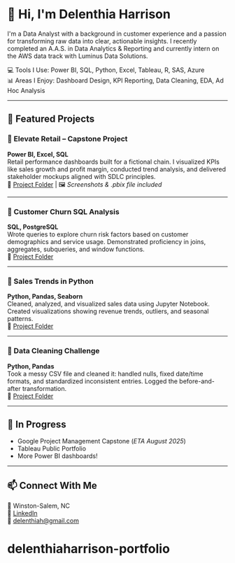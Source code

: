 # 👋 Hi, I'm Delenthia Harrison

I'm a Data Analyst with a background in customer experience and a passion for transforming raw data into clear, actionable insights. I recently completed an A.A.S. in Data Analytics & Reporting and currently intern on the AWS data track with Luminus Data Solutions.

💻 Tools I Use: Power BI, SQL, Python, Excel, Tableau, R, SAS, Azure  
📊 Areas I Enjoy: Dashboard Design, KPI Reporting, Data Cleaning, EDA, Ad Hoc Analysis

---

## 🌟 Featured Projects

### 🔹 Elevate Retail – Capstone Project
**Power BI, Excel, SQL**  
Retail performance dashboards built for a fictional chain. I visualized KPIs like sales growth and profit margin, conducted trend analysis, and delivered stakeholder mockups aligned with SDLC principles.  
📁 [Project Folder](./capstone-elevate-retail) | 🖼️ *Screenshots & .pbix file included*

---

### 🔹 Customer Churn SQL Analysis  
**SQL, PostgreSQL**  
Wrote queries to explore churn risk factors based on customer demographics and service usage. Demonstrated proficiency in joins, aggregates, subqueries, and window functions.  
📁 [Project Folder](./sql-customer-churn-analysis)

---

### 🔹 Sales Trends in Python  
**Python, Pandas, Seaborn**  
Cleaned, analyzed, and visualized sales data using Jupyter Notebook. Created visualizations showing revenue trends, outliers, and seasonal patterns.  
📁 [Project Folder](./python-sales-analysis)

---

### 🔹 Data Cleaning Challenge  
**Python, Pandas**  
Took a messy CSV file and cleaned it: handled nulls, fixed date/time formats, and standardized inconsistent entries. Logged the before-and-after transformation.  
📁 [Project Folder](./data-cleaning-practice)

---

## 🔧 In Progress
- Google Project Management Capstone (*ETA August 2025*)
- Tableau Public Portfolio
- More Power BI dashboards!

---

## 📫 Connect With Me  
📍 Winston-Salem, NC  
🔗 [LinkedIn](https://www.linkedin.com/in/delenthiaharrison)  
📧 delenthiah@gmail.com

# delenthiaharrison-portfolio
